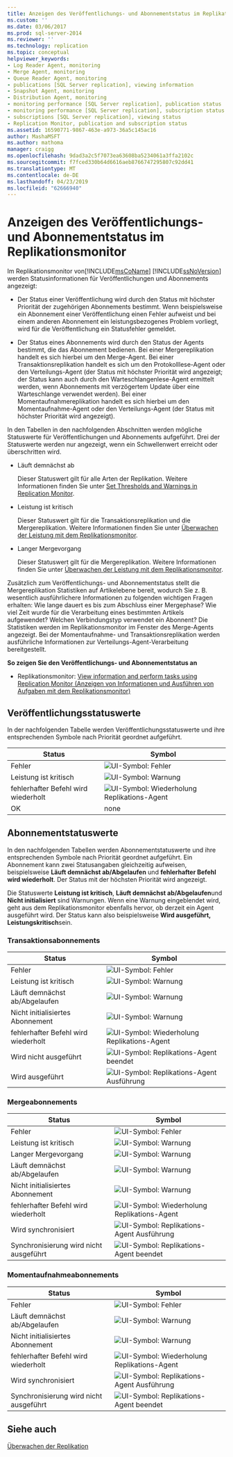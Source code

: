 ```yaml
---
title: Anzeigen des Veröffentlichungs- und Abonnementstatus im Replikationsmonitor | Microsoft-Dokumentation
ms.custom: ''
ms.date: 03/06/2017
ms.prod: sql-server-2014
ms.reviewer: ''
ms.technology: replication
ms.topic: conceptual
helpviewer_keywords:
- Log Reader Agent, monitoring
- Merge Agent, monitoring
- Queue Reader Agent, monitoring
- publications [SQL Server replication], viewing information
- Snapshot Agent, monitoring
- Distribution Agent, monitoring
- monitoring performance [SQL Server replication], publication status
- monitoring performance [SQL Server replication], subscription status
- subscriptions [SQL Server replication], viewing status
- Replication Monitor, publication and subscription status
ms.assetid: 16590771-9867-463e-a973-36a5c145ac16
author: MashaMSFT
ms.author: mathoma
manager: craigg
ms.openlocfilehash: 9dad3a2c5f7073ea63608ba5234061a3ffa2102c
ms.sourcegitcommit: f7fced330b64d6616aeb8766747295807c92dd41
ms.translationtype: MT
ms.contentlocale: de-DE
ms.lasthandoff: 04/23/2019
ms.locfileid: "62666940"
---
```

# <a name="view-publication-and-subscription-status-in-replication-monitor"></a>Anzeigen des Veröffentlichungs- und Abonnementstatus im Replikationsmonitor
  Im Replikationsmonitor von[!INCLUDE[msCoName](../../../includes/msconame-md.md)] [!INCLUDE[ssNoVersion](../../../includes/ssnoversion-md.md)] werden Statusinformationen für Veröffentlichungen und Abonnements angezeigt:  
  
-   Der Status einer Veröffentlichung wird durch den Status mit höchster Priorität der zugehörigen Abonnements bestimmt. Wenn beispielsweise ein Abonnement einer Veröffentlichung einen Fehler aufweist und bei einem anderen Abonnement ein leistungsbezogenes Problem vorliegt, wird für die Veröffentlichung ein Statusfehler gemeldet.  
  
-   Der Status eines Abonnements wird durch den Status der Agents bestimmt, die das Abonnement bedienen. Bei einer Mergereplikation handelt es sich hierbei um den Merge-Agent. Bei einer Transaktionsreplikation handelt es sich um den Protokolllese-Agent oder den Verteilungs-Agent (der Status mit höchster Priorität wird angezeigt; der Status kann auch durch den Warteschlangenlese-Agent ermittelt werden, wenn Abonnements mit verzögertem Update über eine Warteschlange verwendet werden). Bei einer Momentaufnahmereplikation handelt es sich hierbei um den Momentaufnahme-Agent oder den Verteilungs-Agent (der Status mit höchster Priorität wird angezeigt).  
  
 In den Tabellen in den nachfolgenden Abschnitten werden mögliche Statuswerte für Veröffentlichungen und Abonnements aufgeführt. Drei der Statuswerte werden nur angezeigt, wenn ein Schwellenwert erreicht oder überschritten wird.  
  
-   Läuft demnächst ab  
  
     Dieser Statuswert gilt für alle Arten der Replikation. Weitere Informationen finden Sie unter [Set Thresholds and Warnings in Replication Monitor](set-thresholds-and-warnings-in-replication-monitor.md).  
  
-   Leistung ist kritisch  
  
     Dieser Statuswert gilt für die Transaktionsreplikation und die Mergereplikation. Weitere Informationen finden Sie unter [Überwachen der Leistung mit dem Replikationsmonitor](monitor-performance-with-replication-monitor.md).  
  
-   Langer Mergevorgang  
  
     Dieser Statuswert gilt für die Mergereplikation. Weitere Informationen finden Sie unter [Überwachen der Leistung mit dem Replikationsmonitor](monitor-performance-with-replication-monitor.md).  
  
 Zusätzlich zum Veröffentlichungs- und Abonnementstatus stellt die Mergereplikation Statistiken auf Artikelebene bereit, wodurch Sie z. B. wesentlich ausführlichere Informationen zu folgenden wichtigen Fragen erhalten: Wie lange dauert es bis zum Abschluss einer Mergephase? Wie viel Zeit wurde für die Verarbeitung eines bestimmten Artikels aufgewendet? Welchen Verbindungstyp verwendet ein Abonnent? Die Statistiken werden im Replikationsmonitor im Fenster des Merge-Agents angezeigt. Bei der Momentaufnahme- und Transaktionsreplikation werden ausführliche Informationen zur Verteilungs-Agent-Verarbeitung bereitgestellt.  
  
 **So zeigen Sie den Veröffentlichungs- und Abonnementstatus an**  
  
-   Replikationsmonitor: [View information and perform tasks using Replication Monitor (Anzeigen von Informationen und Ausführen von Aufgaben mit dem Replikationsmonitor)](view-information-and-perform-tasks-replication-monitor.md)
  
  
## <a name="publication-status-values"></a>Veröffentlichungsstatuswerte  
 In der nachfolgenden Tabelle werden Veröffentlichungsstatuswerte und ihre entsprechenden Symbole nach Priorität geordnet aufgeführt.  
  
|Status|Symbol|  
|------------|----------|  
|Fehler|![UI-Symbol: Fehler](../media/repl-icon-error.gif "UI icon: error")|  
|Leistung ist kritisch|![UI-Symbol: Warnung](../media/repl-icon-warn.gif "UI icon: warning")|  
|fehlerhafter Befehl wird wiederholt|![UI-Symbol: Wiederholung Replikations-Agent](../media/repl-icon-retry.gif "UI icon: replication agent retry")|  
|OK|none|  
  
## <a name="subscription-status-values"></a>Abonnementstatuswerte  
 In den nachfolgenden Tabellen werden Abonnementstatuswerte und ihre entsprechenden Symbole nach Priorität geordnet aufgeführt. Ein Abonnement kann zwei Statusangaben gleichzeitig aufweisen, beispielsweise **Läuft demnächst ab/Abgelaufen** und **fehlerhafter Befehl wird wiederholt**. Der Status mit der höchsten Priorität wird angezeigt.  
  
 Die Statuswerte **Leistung ist kritisch**, **Läuft demnächst ab/Abgelaufen**und **Nicht initialisiert** sind Warnungen. Wenn eine Warnung eingeblendet wird, geht aus dem Replikationsmonitor ebenfalls hervor, ob derzeit ein Agent ausgeführt wird. Der Status kann also beispielsweise **Wird ausgeführt, Leistungskritisch**sein.  
  
### <a name="transactional-subscriptions"></a>Transaktionsabonnements  
  
|Status|Symbol|  
|------------|----------|  
|Fehler|![UI-Symbol: Fehler](../media/repl-icon-error.gif "UI icon: error")|  
|Leistung ist kritisch|![UI-Symbol: Warnung](../media/repl-icon-warn.gif "UI icon: warning")|  
|Läuft demnächst ab/Abgelaufen|![UI-Symbol: Warnung](../media/repl-icon-warn.gif "UI icon: warning")|  
|Nicht initialisiertes Abonnement|![UI-Symbol: Warnung](../media/repl-icon-warn.gif "UI icon: warning")|  
|fehlerhafter Befehl wird wiederholt|![UI-Symbol: Wiederholung Replikations-Agent](../media/repl-icon-retry.gif "UI icon: replication agent retry")|  
|Wird nicht ausgeführt|![UI-Symbol: Replikations-Agent beendet](../media/repl-icon-stopped.gif "UI icon: replication agent stopped")|  
|Wird ausgeführt|![UI-Symbol: Replikations-Agent Ausführung](../media/repl-icon-running.gif "UI icon: replication agent running")|  
  
### <a name="merge-subscriptions"></a>Mergeabonnements  
  
|Status|Symbol|  
|------------|----------|  
|Fehler|![UI-Symbol: Fehler](../media/repl-icon-error.gif "UI icon: error")|  
|Leistung ist kritisch|![UI-Symbol: Warnung](../media/repl-icon-warn.gif "UI icon: warning")|  
|Langer Mergevorgang|![UI-Symbol: Warnung](../media/repl-icon-warn.gif "UI icon: warning")|  
|Läuft demnächst ab/Abgelaufen|![UI-Symbol: Warnung](../media/repl-icon-warn.gif "UI icon: warning")|  
|Nicht initialisiertes Abonnement|![UI-Symbol: Warnung](../media/repl-icon-warn.gif "UI icon: warning")|  
|fehlerhafter Befehl wird wiederholt|![UI-Symbol: Wiederholung Replikations-Agent](../media/repl-icon-retry.gif "UI icon: replication agent retry")|  
|Wird synchronisiert|![UI-Symbol: Replikations-Agent Ausführung](../media/repl-icon-running.gif "UI icon: replication agent running")|  
|Synchronisierung wird nicht ausgeführt|![UI-Symbol: Replikations-Agent beendet](../media/repl-icon-stopped.gif "UI icon: replication agent stopped")|  
  
### <a name="snapshot-subscriptions"></a>Momentaufnahmeabonnements  
  
|Status|Symbol|  
|------------|----------|  
|Fehler|![UI-Symbol: Fehler](../media/repl-icon-error.gif "UI icon: error")|  
|Läuft demnächst ab/Abgelaufen|![UI-Symbol: Warnung](../media/repl-icon-warn.gif "UI icon: warning")|  
|Nicht initialisiertes Abonnement|![UI-Symbol: Warnung](../media/repl-icon-warn.gif "UI icon: warning")|  
|fehlerhafter Befehl wird wiederholt|![UI-Symbol: Wiederholung Replikations-Agent](../media/repl-icon-retry.gif "UI icon: replication agent retry")|  
|Wird synchronisiert|![UI-Symbol: Replikations-Agent Ausführung](../media/repl-icon-running.gif "UI icon: replication agent running")|  
|Synchronisierung wird nicht ausgeführt|![UI-Symbol: Replikations-Agent beendet](../media/repl-icon-stopped.gif "UI icon: replication agent stopped")|  
  
## <a name="see-also"></a>Siehe auch  
 [Überwachen der Replikation](../monitoring-replication.md)  
  
  
